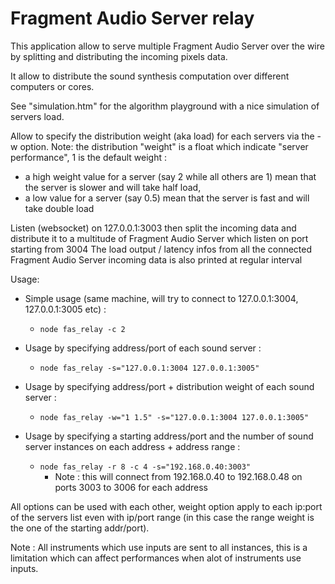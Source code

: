 # Fragment Audio Server relay

This application allow to serve multiple Fragment Audio Server over the wire by splitting and distributing the incoming pixels data.

It allow to distribute the sound synthesis computation over different computers or cores.

See "simulation.htm" for the algorithm playground with a nice simulation of servers load.

Allow to specify the distribution weight (aka load) for each servers via the -w option.
Note: the distribution "weight" is a float which indicate "server performance", 1 is the default weight :
* a high weight value for a server (say 2 while all others are 1) mean that the server is slower and will take half load,
* a low value for a server (say 0.5) mean that the server is fast and will take double load

Listen (websocket) on 127.0.0.1:3003 then split the incoming data and distribute it to a multitude of Fragment Audio Server which listen on port starting from 3004
The load output / latency infos from all the connected Fragment Audio Server incoming data is also printed at regular interval

Usage:

* Simple usage (same machine, will try to connect to 127.0.0.1:3004, 127.0.0.1:3005 etc) :
    * `node fas_relay -c 2`

* Usage by specifying address/port of each sound server :
    * `node fas_relay -s="127.0.0.1:3004 127.0.0.1:3005"`
* Usage by specifying address/port + distribution weight of each sound server :
    * `node fas_relay -w="1 1.5" -s="127.0.0.1:3004 127.0.0.1:3005"`
* Usage by specifying a starting address/port and the number of sound server instances on each address + address range :
    * `node fas_relay -r 8 -c 4 -s="192.168.0.40:3003"`
        * Note : this will connect from 192.168.0.40 to 192.168.0.48 on ports 3003 to 3006 for each address

All options can be used with each other, weight option apply to each ip:port of the servers list even with ip/port range (in this case the range weight is the one of the starting addr/port).

Note : All instruments which use inputs are sent to all instances, this is a limitation which can affect performances when alot of instruments use inputs.
